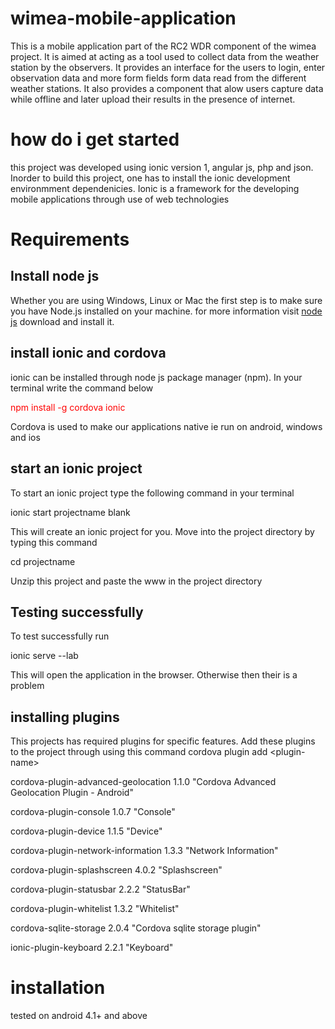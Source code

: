 # wimea-mobile-application
This is a mobile application part of the RC2 WDR component of the wimea project. 
It is aimed at acting as a tool used to collect data from the weather station by the observers.
It provides an interface for the users to login, enter observation data and more form fields form data read
from the different weather stations. It also provides a component that alow users capture data while offline and later 
upload their results in the presence of internet.

# how do i get started
this project was developed using ionic version 1, angular js, php and json. Inorder to build this project, one has to install the
ionic development environmment dependenicies. Ionic is a framework for the developing mobile applications through use of web technologies

# Requirements
## Install node js
Whether you are using Windows, Linux or Mac the first step is to make sure you have Node.js installed on your machine. for more 
information visit <a href="https://nodejs.org/en/"> node js</a> download and install it.

## install ionic and cordova
ionic can be installed through node js package manager (npm). In your terminal write the command below
<p style="color:red">npm install -g cordova ionic</p>
Cordova is used to make our applications native ie run on android, windows and ios

## start an ionic project
To start an ionic project type the following command in your terminal
<p>ionic start projectname blank</p>
This will create an ionic project for you. Move into the project directory by typing this command
<p>cd projectname </>
<p>Unzip this project and paste the www in the project directory</p>

## Testing successfully
To test successfully run
<p>ionic serve --lab</p>
This will open the application in the browser. Otherwise then their is a problem

## installing plugins
This projects has required plugins for specific features. Add these plugins to the project through using this command
cordova plugin add \<plugin-name\>
<p>cordova-plugin-advanced-geolocation 1.1.0 "Cordova Advanced Geolocation Plugin - Android"</p>
<p>cordova-plugin-console 1.0.7 "Console"</p>
<p>cordova-plugin-device 1.1.5 "Device"</p>
<p>cordova-plugin-network-information 1.3.3 "Network Information"</p>
<p>cordova-plugin-splashscreen 4.0.2 "Splashscreen"</p>
<p>cordova-plugin-statusbar 2.2.2 "StatusBar"</p>
<p>cordova-plugin-whitelist 1.3.2 "Whitelist"</p>
<p>cordova-sqlite-storage 2.0.4 "Cordova sqlite storage plugin"</p>
<p>ionic-plugin-keyboard 2.2.1 "Keyboard"</p>


# installation
tested on android 4.1+ and above

